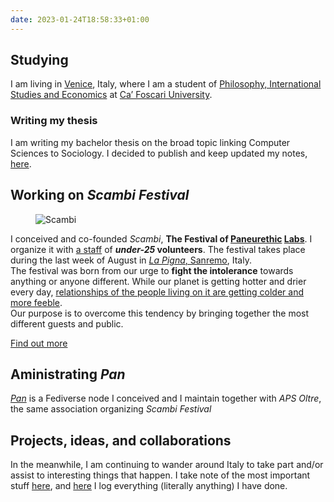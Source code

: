 ```yaml
---
date: 2023-01-24T18:58:33+01:00
---
```

## Studying

I am living in [Venice](https://comune.venezia.it 'Venice institutional website'), Italy, where I am a student of [Philosophy, International Studies and Economics](https://unive.it/pise 'PISE course page on UniVe website') at [Ca’ Foscari University](https://unive.it 'Ca’ Foscari University website').

### Writing my thesis

I am writing my bachelor thesis on the broad topic linking Computer Sciences to Sociology. I decided to publish and keep updated my notes, [here](/csss/).

## Working on <cite>Scambi Festival</cite>

<div>
	<figure>
		<img src='https://x.scambi.org/images/index.webp' alt='Scambi'>
	</figure>
	<p>I conceived and co-founded <cite lang='it'>Scambi</cite>, <strong>The Festival of <a href='https://scambi.org/paneurethic' target='_blank' title='The Paneurethic Universe of Scambi'>Paneurethic</a> <a href='https://scambi.org/en/labs' target='_blank' title='What Scambi’s Labs are'>Labs</a></strong>. I organize it with <a href='https://scambi.org/about/' title='About Us — scambi.org'>a staff</a> of <strong><em>under-25</em> volunteers</strong>. The festival takes place during the last week of August in <a href='https://scambi.org/en/manifesto#la-pigna%2C-our-roots' target='_blank' title='The section about La Pigna in out manifesto'><cite>La Pigna</cite>, Sanremo</a>, Italy.<br>The festival was born from our urge to <strong>fight the intolerance</strong> towards anything or anyone different. While our planet is getting hotter and drier every day, <u>relationships of the people living on it are getting colder and more feeble</u>.<br>Our purpose is to overcome this tendency by bringing together the most different guests and public.</p>
	<div class='flex'>
		<a class='button' href='https://scambi.org/en/' title='Scambi official website'>Find out more</a>
	</div>
</div>


## Aministrating <cite>Pan</cite>

<cite>[Pan](https://pan.rent 'Pan social')</cite> is a Fediverse node I conceived and I maintain together with <cite>APS Oltre</cite>, the same association organizing <cite>Scambi Festival</cite>

## Projects, ideas, and collaborations

In the meanwhile, I am continuing to wander around Italy to take part and/or assist to interesting things that happen. I take note of the most important stuff [here](https://tommi.space/stuff 'Stuff - tommi.space'), and <a href='https://tommi.space/tutto' hreflang='it' title='Tutto quello che ho fatto'>here</a> I log everything (literally anything) I have done.
